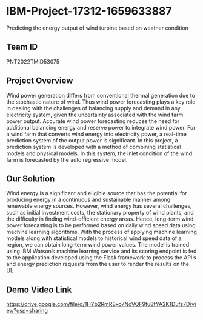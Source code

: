 # IBM-Project-17312-1659633887
Predicting the energy output of wind turbine based on weather condition

## Team ID
PNT2022TMID53075

## Project Overview
Wind power generation differs from conventional thermal generation due to the stochastic nature of wind. Thus wind power forecasting plays a key role in dealing with the challenges of balancing supply and demand in any electricity system, given the uncertainty associated with the wind farm power output. Accurate wind power forecasting reduces the need for additional balancing energy and reserve power to integrate wind power. For a wind farm that converts wind energy into electricity power, a real-time prediction system of the output power is significant. In this project, a prediction system is developed with a method of combining statistical models and physical models. In this system, the inlet condition of the wind farm is forecasted by the auto regressive model.

## Our Solution
Wind energy is a significant and eligible source that has the potential for producing energy in a continuous and sustainable manner among renewable energy sources. However, wind energy has several challenges, such as initial investment costs, the stationary property of wind plants, and the difficulty in finding wind-efficient energy areas. Hence, long-term wind power forecasting is to be performed based on daily wind speed data using machine learning algorithms. With the process of applying machine learning models along with statistical models to historical wind speed data of a region, we can obtain long-term wind power values. The model is trained using IBM Watson’s machine learning service and its scoring endpoint is fed to the application developed using the Flask framework to process the API’s and energy prediction requests from the user to render the results on the UI. 

## Demo Video Link
https://drive.google.com/file/d/1HYb2RmR8xo7NoVQF9tu8fYA2K1Dufs7D/view?usp=sharing
